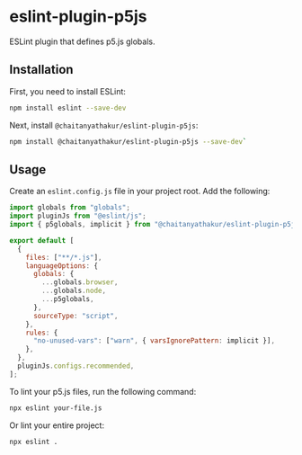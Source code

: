 # eslint-plugin-p5js

ESLint plugin that defines p5.js globals.

## Installation

First, you need to install ESLint:

```bash
npm install eslint --save-dev
```

Next, install `@chaitanyathakur/eslint-plugin-p5js`:

```bash
npm install @chaitanyathakur/eslint-plugin-p5js --save-dev`
```

## Usage

Create an `eslint.config.js` file in your project root. Add the following:

```JavaScript
import globals from "globals";
import pluginJs from "@eslint/js";
import { p5globals, implicit } from "@chaitanyathakur/eslint-plugin-p5js";

export default [
  {
    files: ["**/*.js"],
    languageOptions: {
      globals: {
        ...globals.browser,
        ...globals.node,
        ...p5globals,
      },
      sourceType: "script",
    },
    rules: {
      "no-unused-vars": ["warn", { varsIgnorePattern: implicit }],
    },
  },
  pluginJs.configs.recommended,
];
```

To lint your p5.js files, run the following command:

```bash
npx eslint your-file.js
```

Or lint your entire project:

```bash
npx eslint .
```
